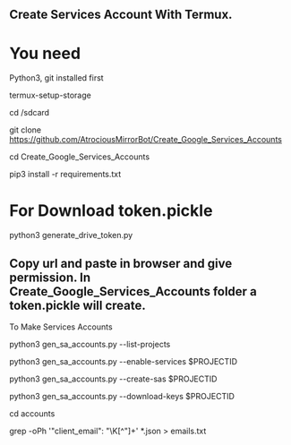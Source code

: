 ## Create Services Account With Termux. 

# You need 

Python3, git installed first

termux-setup-storage

cd /sdcard

git clone https://github.com/AtrociousMirrorBot/Create_Google_Services_Accounts

cd Create_Google_Services_Accounts

pip3 install -r requirements.txt

# For Download token.pickle
 
python3 generate_drive_token.py

## Copy url and paste in browser and give permission. In Create_Google_Services_Accounts folder a token.pickle will create.


To Make Services Accounts 

python3 gen_sa_accounts.py --list-projects

python3 gen_sa_accounts.py --enable-services $PROJECTID


python3 gen_sa_accounts.py --create-sas $PROJECTID

python3 gen_sa_accounts.py --download-keys $PROJECTID

cd accounts

grep -oPh '"client_email": "\K[^"]+' *.json > emails.txt
